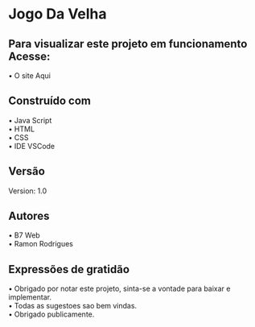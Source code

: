 # Jogo Da Velha

## Para visualizar este projeto em funcionamento Acesse:

•	O site Aqui 

## Construído com

•	Java Script<br>
•	HTML<br>
•	CSS<br>
•	IDE VSCode

## Versão

Version: 1.0

## Autores

•	B7 Web <br>
•	Ramon Rodrigues

## Expressões de gratidão

•	Obrigado por notar este projeto, sinta-se a vontade para baixar e implementar.  
•	Todas as sugestoes sao bem vindas.<br>
•	Obrigado publicamente.


